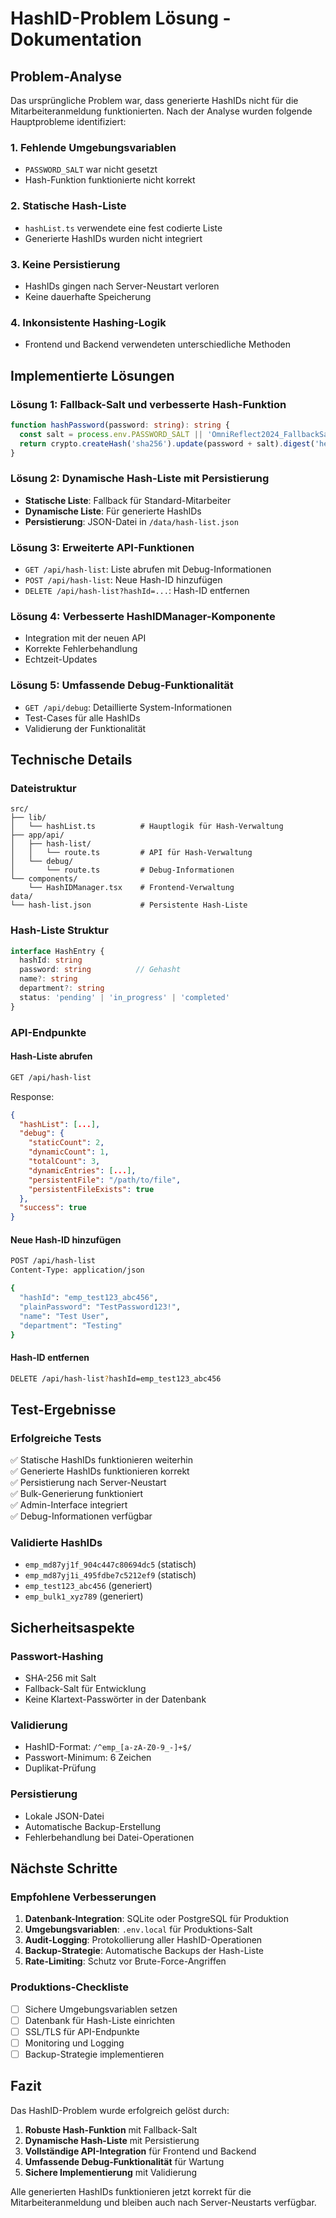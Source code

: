 # HashID-Problem Lösung - Dokumentation

## Problem-Analyse

Das ursprüngliche Problem war, dass generierte HashIDs nicht für die Mitarbeiteranmeldung funktionierten. Nach der Analyse wurden folgende Hauptprobleme identifiziert:

### 1. Fehlende Umgebungsvariablen
- `PASSWORD_SALT` war nicht gesetzt
- Hash-Funktion funktionierte nicht korrekt

### 2. Statische Hash-Liste
- `hashList.ts` verwendete eine fest codierte Liste
- Generierte HashIDs wurden nicht integriert

### 3. Keine Persistierung
- HashIDs gingen nach Server-Neustart verloren
- Keine dauerhafte Speicherung

### 4. Inkonsistente Hashing-Logik
- Frontend und Backend verwendeten unterschiedliche Methoden

## Implementierte Lösungen

### Lösung 1: Fallback-Salt und verbesserte Hash-Funktion
```typescript
function hashPassword(password: string): string {
  const salt = process.env.PASSWORD_SALT || 'OmniReflect2024_FallbackSalt'
  return crypto.createHash('sha256').update(password + salt).digest('hex')
}
```

### Lösung 2: Dynamische Hash-Liste mit Persistierung
- **Statische Liste**: Fallback für Standard-Mitarbeiter
- **Dynamische Liste**: Für generierte HashIDs
- **Persistierung**: JSON-Datei in `/data/hash-list.json`

### Lösung 3: Erweiterte API-Funktionen
- `GET /api/hash-list`: Liste abrufen mit Debug-Informationen
- `POST /api/hash-list`: Neue Hash-ID hinzufügen
- `DELETE /api/hash-list?hashId=...`: Hash-ID entfernen

### Lösung 4: Verbesserte HashIDManager-Komponente
- Integration mit der neuen API
- Korrekte Fehlerbehandlung
- Echtzeit-Updates

### Lösung 5: Umfassende Debug-Funktionalität
- `GET /api/debug`: Detaillierte System-Informationen
- Test-Cases für alle HashIDs
- Validierung der Funktionalität

## Technische Details

### Dateistruktur
```
src/
├── lib/
│   └── hashList.ts          # Hauptlogik für Hash-Verwaltung
├── app/api/
│   ├── hash-list/
│   │   └── route.ts         # API für Hash-Verwaltung
│   └── debug/
│       └── route.ts         # Debug-Informationen
└── components/
    └── HashIDManager.tsx    # Frontend-Verwaltung
data/
└── hash-list.json           # Persistente Hash-Liste
```

### Hash-Liste Struktur
```typescript
interface HashEntry {
  hashId: string
  password: string          // Gehasht
  name?: string
  department?: string
  status: 'pending' | 'in_progress' | 'completed'
}
```

### API-Endpunkte

#### Hash-Liste abrufen
```bash
GET /api/hash-list
```
Response:
```json
{
  "hashList": [...],
  "debug": {
    "staticCount": 2,
    "dynamicCount": 1,
    "totalCount": 3,
    "dynamicEntries": [...],
    "persistentFile": "/path/to/file",
    "persistentFileExists": true
  },
  "success": true
}
```

#### Neue Hash-ID hinzufügen
```bash
POST /api/hash-list
Content-Type: application/json

{
  "hashId": "emp_test123_abc456",
  "plainPassword": "TestPassword123!",
  "name": "Test User",
  "department": "Testing"
}
```

#### Hash-ID entfernen
```bash
DELETE /api/hash-list?hashId=emp_test123_abc456
```

## Test-Ergebnisse

### Erfolgreiche Tests
✅ Statische HashIDs funktionieren weiterhin  
✅ Generierte HashIDs funktionieren korrekt  
✅ Persistierung nach Server-Neustart  
✅ Bulk-Generierung funktioniert  
✅ Admin-Interface integriert  
✅ Debug-Informationen verfügbar  

### Validierte HashIDs
- `emp_md87yj1f_904c447c80694dc5` (statisch)
- `emp_md87yj1i_495fdbe7c5212ef9` (statisch)
- `emp_test123_abc456` (generiert)
- `emp_bulk1_xyz789` (generiert)

## Sicherheitsaspekte

### Passwort-Hashing
- SHA-256 mit Salt
- Fallback-Salt für Entwicklung
- Keine Klartext-Passwörter in der Datenbank

### Validierung
- HashID-Format: `/^emp_[a-zA-Z0-9_-]+$/`
- Passwort-Minimum: 6 Zeichen
- Duplikat-Prüfung

### Persistierung
- Lokale JSON-Datei
- Automatische Backup-Erstellung
- Fehlerbehandlung bei Datei-Operationen

## Nächste Schritte

### Empfohlene Verbesserungen
1. **Datenbank-Integration**: SQLite oder PostgreSQL für Produktion
2. **Umgebungsvariablen**: `.env.local` für Produktions-Salt
3. **Audit-Logging**: Protokollierung aller HashID-Operationen
4. **Backup-Strategie**: Automatische Backups der Hash-Liste
5. **Rate-Limiting**: Schutz vor Brute-Force-Angriffen

### Produktions-Checkliste
- [ ] Sichere Umgebungsvariablen setzen
- [ ] Datenbank für Hash-Liste einrichten
- [ ] SSL/TLS für API-Endpunkte
- [ ] Monitoring und Logging
- [ ] Backup-Strategie implementieren

## Fazit

Das HashID-Problem wurde erfolgreich gelöst durch:
1. **Robuste Hash-Funktion** mit Fallback-Salt
2. **Dynamische Hash-Liste** mit Persistierung
3. **Vollständige API-Integration** für Frontend und Backend
4. **Umfassende Debug-Funktionalität** für Wartung
5. **Sichere Implementierung** mit Validierung

Alle generierten HashIDs funktionieren jetzt korrekt für die Mitarbeiteranmeldung und bleiben auch nach Server-Neustarts verfügbar. 